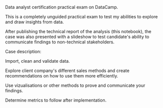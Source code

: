 Data analyst certification practical exam on DataCamp.

This is a completely unguided practical exam to test my abilities to explore and draw insights from data. 

After publishing the technical report of the analysis (this notebook), the case was also presented with a slideshow to test candidate's ability to communicate findings to non-technical stakeholders.

Case description:

Import, clean and validate data.

Explore client company's different sales methods and create recommendations on how to use them more efficiently.

Use vizualisations or other methods to prove and communicate your findings.

Determine metrics to follow after implementation.
